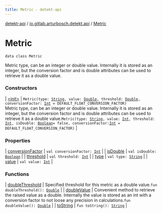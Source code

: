 ```yaml
---
title: Metric - detekt-api
---
```


[detekt-api](../../index.html) / [io.gitlab.arturbosch.detekt.api](../index.html) / [Metric](./index.html)

# Metric

`data class Metric`

Metric type, can be an integer or double value. Internally it is stored as an integer,
but the conversion factor and is double attributes can be used to retrieve it as a double value.

### Constructors

| [&lt;init&gt;](-init-.html) | `Metric(type: `[`String`](https://kotlinlang.org/api/latest/jvm/stdlib/kotlin/-string/index.html)`, value: `[`Double`](https://kotlinlang.org/api/latest/jvm/stdlib/kotlin/-double/index.html)`, threshold: `[`Double`](https://kotlinlang.org/api/latest/jvm/stdlib/kotlin/-double/index.html)`, conversionFactor: `[`Int`](https://kotlinlang.org/api/latest/jvm/stdlib/kotlin/-int/index.html)` = DEFAULT_FLOAT_CONVERSION_FACTOR)`<br>Metric type, can be an integer or double value. Internally it is stored as an integer, but the conversion factor and is double attributes can be used to retrieve it as a double value.`Metric(type: `[`String`](https://kotlinlang.org/api/latest/jvm/stdlib/kotlin/-string/index.html)`, value: `[`Int`](https://kotlinlang.org/api/latest/jvm/stdlib/kotlin/-int/index.html)`, threshold: `[`Int`](https://kotlinlang.org/api/latest/jvm/stdlib/kotlin/-int/index.html)`, isDouble: `[`Boolean`](https://kotlinlang.org/api/latest/jvm/stdlib/kotlin/-boolean/index.html)` = false, conversionFactor: `[`Int`](https://kotlinlang.org/api/latest/jvm/stdlib/kotlin/-int/index.html)` = DEFAULT_FLOAT_CONVERSION_FACTOR)` |

### Properties

| [conversionFactor](conversion-factor.html) | `val conversionFactor: `[`Int`](https://kotlinlang.org/api/latest/jvm/stdlib/kotlin/-int/index.html) |
| [isDouble](is-double.html) | `val isDouble: `[`Boolean`](https://kotlinlang.org/api/latest/jvm/stdlib/kotlin/-boolean/index.html) |
| [threshold](threshold.html) | `val threshold: `[`Int`](https://kotlinlang.org/api/latest/jvm/stdlib/kotlin/-int/index.html) |
| [type](type.html) | `val type: `[`String`](https://kotlinlang.org/api/latest/jvm/stdlib/kotlin/-string/index.html) |
| [value](value.html) | `val value: `[`Int`](https://kotlinlang.org/api/latest/jvm/stdlib/kotlin/-int/index.html) |

### Functions

| [doubleThreshold](double-threshold.html) | Specified threshold for this metric as a double value.`fun doubleThreshold(): `[`Double`](https://kotlinlang.org/api/latest/jvm/stdlib/kotlin/-double/index.html) |
| [doubleValue](double-value.html) | Convenient method to retrieve the raised value as a double. Internally the value is stored as an int with a conversion factor to not loose any precision in calculations.`fun doubleValue(): `[`Double`](https://kotlinlang.org/api/latest/jvm/stdlib/kotlin/-double/index.html) |
| [toString](to-string.html) | `fun toString(): `[`String`](https://kotlinlang.org/api/latest/jvm/stdlib/kotlin/-string/index.html) |

